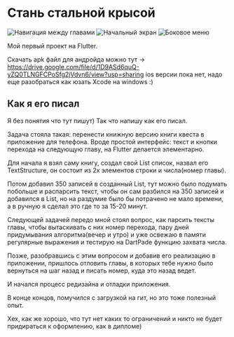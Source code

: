 # Стань стальной крысой
![Навигация между главами](https://ibb.co/fCtGnBz)
![Начальный экран](https://ibb.co/VH7Mczs)
![Боковое меню](https://ibb.co/pRsGtbx)

Мой первый проект на Flutter.

Скачать apk файл для андройда можно тут -> https://drive.google.com/file/d/1D9ASd6quQ-yZQ0TLNGFCPoSfg2jVdvn6/view?usp=sharing
ios версии пока нет, надо еще разобраться как юзать Xcode на windows :)

## Как я его писал

  Я без понятия что тут пишут) Так что напишу как его писал. 
  
  Задача стояла такая: перенести книжную версию книги квеста в приложение для телефона.
Вроде простой интерфейс: текст и кнопки перехода на следующую главу, на Flutter делается элементарно.

  Для начала я взял саму книгу, создал свой List список, назвал его TextStructure, он состоит из 2х элементов
строки и числа(номер главы). 

  Потом добавил 350 записей в созданный List<TextStructure>, тут можно было подумать побольше и распарсить текст,
чтобы он сам разбился на 350 записей и добавился в List, но на раздумие было бы потрачено не мало времени, а в ручную
я сделал это где то за 15-20 минут.
  
  Следующей задачей передо мной стоял вопрос, как парсить тексты главы, чтобы вытаскивать с них номер перехода, пару дней
придумывания алгоритма(вечер и утро) и уже освежаю в памяти регулярные выражения и тестирую на DartPade функцию захвата числа.

  Позже, разобравшись с этим вопросом и добавив его реализацию в приложении, пришлось отловить главы, в которых тебе нужно было вернуться на шаг назад и писать номер, куда это назад ведет. 
  
  И начался процесс редизайна и отладки приложения.
  
  В конце концов, помучился с загрузкой на гит, но это тоже полезный опыт.
  
  Хех, как же хорошо, что тут нет каких то ограничений и никто не будет придираться к оформлению, как в дипломе)
  
